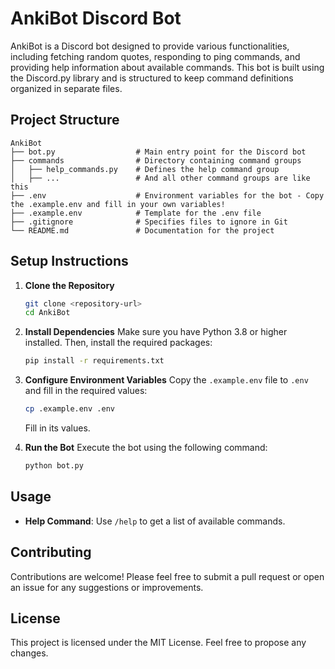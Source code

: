 # AnkiBot Discord Bot

AnkiBot is a Discord bot designed to provide various functionalities, including fetching random quotes, responding to ping commands, and providing help information about available commands. This bot is built using the Discord.py library and is structured to keep command definitions organized in separate files.

## Project Structure

```
AnkiBot
├── bot.py                  # Main entry point for the Discord bot
├── commands                # Directory containing command groups
│   ├── help_commands.py    # Defines the help command group
│   ├── ...                 # And all other command groups are like this
├── .env                    # Environment variables for the bot - Copy the .example.env and fill in your own variables!
├── .example.env            # Template for the .env file
├── .gitignore              # Specifies files to ignore in Git
└── README.md               # Documentation for the project
```

## Setup Instructions

1. **Clone the Repository**

   ```bash
   git clone <repository-url>
   cd AnkiBot
   ```

2. **Install Dependencies**
   Make sure you have Python 3.8 or higher installed. Then, install the required packages:

   ```bash
   pip install -r requirements.txt
   ```

3. **Configure Environment Variables**
   Copy the `.example.env` file to `.env` and fill in the required values:

   ```bash
   cp .example.env .env
   ```

   Fill in its values.

4. **Run the Bot**
   Execute the bot using the following command:
   ```bash
   python bot.py
   ```

## Usage

- **Help Command**: Use `/help` to get a list of available commands.

## Contributing

Contributions are welcome! Please feel free to submit a pull request or open an issue for any suggestions or improvements.

## License

This project is licensed under the MIT License. Feel free to propose any changes.

